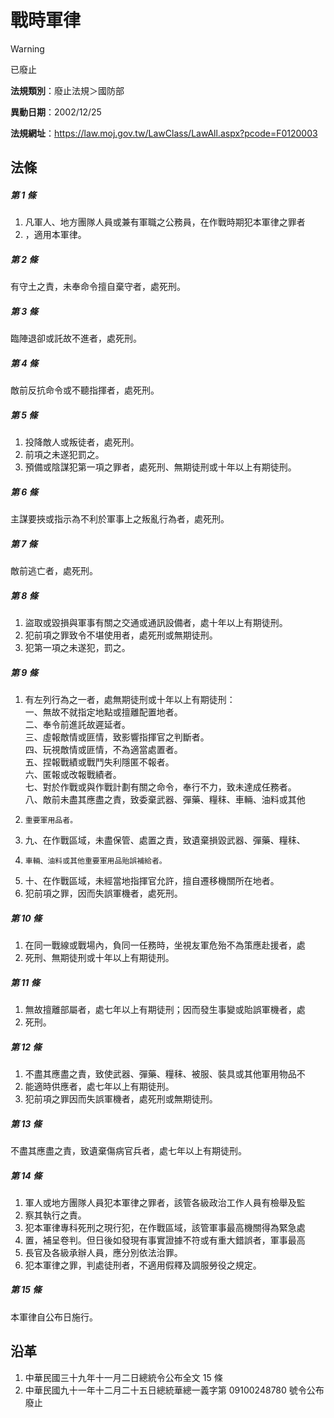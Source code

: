 # 戰時軍律


> [!WARNING]
> 已廢止


**法規類別**：廢止法規＞國防部

**異動日期**：2002/12/25  

**法規網址**：https://law.moj.gov.tw/LawClass/LawAll.aspx?pcode=F0120003



## 法條
##### 第 1 條
1. 凡軍人、地方團隊人員或兼有軍職之公務員，在作戰時期犯本軍律之罪者
1. ，適用本軍律。

##### 第 2 條
有守土之責，未奉命令擅自棄守者，處死刑。

##### 第 3 條
臨陣退卻或託故不進者，處死刑。

##### 第 4 條
敵前反抗命令或不聽指揮者，處死刑。

##### 第 5 條
1. 投降敵人或叛徒者，處死刑。
1. 前項之未遂犯罰之。
1. 預備或陰謀犯第一項之罪者，處死刑、無期徒刑或十年以上有期徒刑。

##### 第 6 條
主謀要挾或指示為不利於軍事上之叛亂行為者，處死刑。

##### 第 7 條
敵前逃亡者，處死刑。

##### 第 8 條
1. 盜取或毀損與軍事有關之交通或通訊設備者，處十年以上有期徒刑。
1. 犯前項之罪致令不堪使用者，處死刑或無期徒刑。
1. 犯第一項之未遂犯，罰之。

##### 第 9 條
1. 有左列行為之一者，處無期徒刑或十年以上有期徒刑：  
一、無故不就指定地點或擅離配置地者。  
二、奉令前進託故遲延者。  
三、虛報敵情或匪情，致影響指揮官之判斷者。  
四、玩視敵情或匪情，不為適當處置者。  
五、捏報戰績或戰鬥失利隱匿不報者。  
六、匿報或改報戰績者。  
七、對於作戰或與作戰計劃有關之命令，奉行不力，致未達成任務者。  
八、敵前未盡其應盡之責，致委棄武器、彈藥、糧秣、車輛、油料或其他
1.     重要軍用品者。
1. 九、在作戰區域，未盡保管、處置之責，致遺棄損毀武器、彈藥、糧秣、
1.     車輛、油料或其他重要軍用品貽誤補給者。
1. 十、在作戰區域，未經當地指揮官允許，擅自遷移機關所在地者。
1. 犯前項之罪，因而失誤軍機者，處死刑。

##### 第 10 條
1. 在同一戰線或戰場內，負同一任務時，坐視友軍危殆不為策應赴援者，處
1. 死刑、無期徒刑或十年以上有期徒刑。

##### 第 11 條
1. 無故擅離部屬者，處七年以上有期徒刑；因而發生事變或貽誤軍機者，處
1. 死刑。

##### 第 12 條
1. 不盡其應盡之責，致使武器、彈藥、糧秣、被服、裝具或其他軍用物品不
1. 能適時供應者，處七年以上有期徒刑。
1. 犯前項之罪因而失誤軍機者，處死刑或無期徒刑。

##### 第 13 條
不盡其應盡之責，致遺棄傷病官兵者，處七年以上有期徒刑。

##### 第 14 條
1. 軍人或地方團隊人員犯本軍律之罪者，該管各級政治工作人員有檢舉及監
1. 察其執行之責。
1. 犯本軍律專科死刑之現行犯，在作戰區域，該管軍事最高機關得為緊急處
1. 置，補呈卷判。但日後如發現有事實證據不符或有重大錯誤者，軍事最高
1. 長官及各級承辦人員，應分別依法治罪。
1. 犯本軍律之罪，判處徒刑者，不適用假釋及調服勞役之規定。

##### 第 15 條
本軍律自公布日施行。

## 沿革
1. 中華民國三十九年十一月二日總統令公布全文 15 條
1. 中華民國九十一年十二月二十五日總統華總一義字第 09100248780  號令公布廢止
